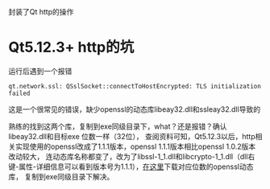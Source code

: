 封装了Qt http的操作

# Qt5.12.3+ http的坑
运行后遇到一个报错
```
qt.network.ssl: QSslSocket::connectToHostEncrypted: TLS initialization failed
```
这是一个很常见的错误，缺少openssl的动态库libeay32.dll和ssleay32.dll导致的

熟练的找到这两个库，复制到exe同级目录下，what？还是报错？确认libeay32.dll和目标exe 位数一样（32位），
查阅资料可知，Qt5.12.3以后，http相关实现使用的openssl改成了1.1.1版本，openssl 1.1.1版本相比openssl 1.0.2版本改动较大，
连动态库名称都变了，改为了libssl-1_1.dll和libcrypto-1_1.dll（dll右键-属性-详细信息可以看到版本号为1.1.1），[在这里](http://slproweb.com/products/Win32OpenSSL.html)下载对应位数的openssl动态库，
复制到exe同级目录下解决。